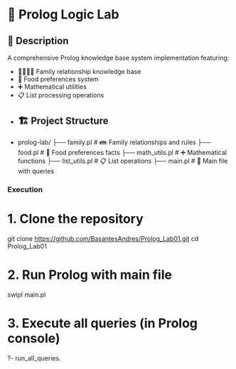 # 🧠 Prolog Logic Lab

## 📖 Description
A comprehensive Prolog knowledge base system implementation featuring:
- 👨‍👩‍👧‍👦 Family relationship knowledge base
- 🍕 Food preferences system
- ➕ Mathematical utilities
- 📋 List processing operations
- ## 🏗️ Project Structure
- prolog-lab/
├── family.pl # 👪 Family relationships and rules
├── food.pl # 🍕 Food preferences facts
├── math_utils.pl # ➕ Mathematical functions
├── list_utils.pl # 📋 List operations
├── main.pl # 🚀 Main file with queries

### Execution

# 1. Clone the repository
git clone https://github.com/BasantesAndres/Prolog_Lab01.git
cd Prolog_Lab01

# 2. Run Prolog with main file
swipl main.pl

# 3. Execute all queries (in Prolog console)
?- run_all_queries.
